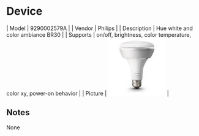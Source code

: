 
# Device

| Model | 9290002579A  |
| Vendor  | Philips  |
| Description | Hue white and color ambiance BR30 |
| Supports | on/off, brightness, color temperature, color xy, power-on behavior |
| Picture | ![../images/devices/9290002579A.jpg](../images/devices/9290002579A.jpg) |

## Notes

None

